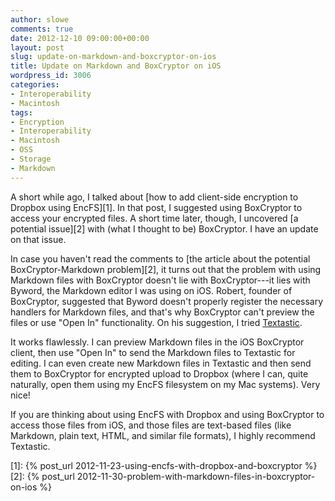 ```yaml
---
author: slowe
comments: true
date: 2012-12-10 09:00:00+00:00
layout: post
slug: update-on-markdown-and-boxcryptor-on-ios
title: Update on Markdown and BoxCryptor on iOS
wordpress_id: 3006
categories:
- Interoperability
- Macintosh
tags:
- Encryption
- Interoperability
- Macintosh
- OSS
- Storage
- Markdown
---
```


A short while ago, I talked about [how to add client-side encryption to Dropbox using EncFS][1]. In that post, I suggested using BoxCryptor to access your encrypted files. A short time later, though, I uncovered [a potential issue][2] with (what I thought to be) BoxCryptor. I have an update on that issue.

In case you haven't read the comments to [the article about the potential BoxCryptor-Markdown problem][2], it turns out that the problem with using Markdown files with BoxCryptor doesn't lie with BoxCryptor---it lies with Byword, the Markdown editor I was using on iOS. Robert, founder of BoxCryptor, suggested that Byword doesn't properly register the necessary handlers for Markdown files, and that's why BoxCryptor can't preview the files or use "Open In" functionality. On his suggestion, I tried [Textastic](http://www.textasticapp.com/).

It works flawlessly. I can preview Markdown files in the iOS BoxCryptor client, then use "Open In" to send the Markdown files to Textastic for editing. I can even create new Markdown files in Textastic and then send them to BoxCryptor for encrypted upload to Dropbox (where I can, quite naturally, open them using my EncFS filesystem on my Mac systems). Very nice!

If you are thinking about using EncFS with Dropbox and using BoxCryptor to access those files from iOS, and those files are text-based files (like Markdown, plain text, HTML, and similar file formats), I highly recommend Textastic.

[1]: {% post_url 2012-11-23-using-encfs-with-dropbox-and-boxcryptor %}
[2]: {% post_url 2012-11-30-problem-with-markdown-files-in-boxcryptor-on-ios %}
